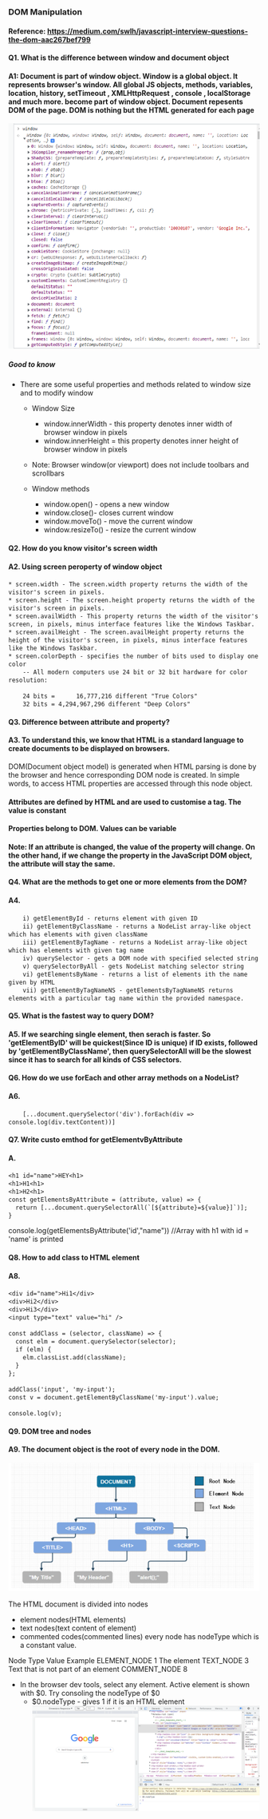 ### DOM Manipulation

#### Reference: https://medium.com/swlh/javascript-interview-questions-the-dom-aac267bef799

#### Q1. What is the difference between window and document object
#### A1: Document is part of window object. Window is a global object. It represents browser's window. All global JS objects, methods, variables, location, history, setTimeout , XMLHttpRequest , console , localStorage and much more. become part of window object. Document repesents DOM of the page. DOM is nothing but the HTML generated for each page
![image](image.png)

##### Good to know

* There are some useful properties and methods related to window size and to modify window
    * Window Size
        * window.innerWidth - this property denotes inner width of browser window in pixels
        * window.innerHeight = this property denotes inner height of browser window in pixels
    * Note: Browser window(or viewport) does not include toolbars and scrollbars

    * Window methods
        * window.open() - opens a new window
        * window.close()- closes current window
        * window.moveTo() - move the current window
        * window.resizeTo() - resize the current window

#### Q2. How do you know visitor's screen width
#### A2. Using screen peroperty of window object
    * screen.width - The screen.width property returns the width of the visitor's screen in pixels.
    * screen.height - The screen.height property returns the width of the visitor's screen in pixels.
    * screen.availWidth - This property returns the width of the visitor's screen, in pixels, minus interface features like the Windows Taskbar.
    * screen.availHeight - The screen.availHeight property returns the height of the visitor's screen, in pixels, minus interface features like the Windows Taskbar.
    * screen.colorDepth - specifies the number of bits used to display one color
        -- All modern computers use 24 bit or 32 bit hardware for color resolution:

        24 bits =      16,777,216 different "True Colors"
        32 bits = 4,294,967,296 different "Deep Colors"

#### Q3. Difference between attribute and property?
#### A3. To understand this, we know that HTML is a standard language to create documents to be displayed on browsers.
DOM(Document object model) is generated when HTML parsing is done by the browser and hence corresponding DOM node is created.
In simple words, to access HTML properties are accessed through this node object.

#### Attributes are defined by HTML and are used to customise a tag. The value is constant
#### Properties belong to DOM. Values can be variable
#### Note: If an attribute is changed, the value of the property will change. On the other hand, if we change the property in the JavaScript DOM object, the attribute will stay the same.

#### Q4. What are the methods to get one or more elements from the DOM?
#### A4.
        i) getElementById - returns element with given ID
        ii) getElementByClassName - returns a NodeList array-like object which has elements with given className
        iii) getElementByTagName - returns a NodeList array-like object which has elements with given tag name
        iv) querySelector - gets a DOM node with specified selected string
        v) querySelectorByAll - gets NodeList matching selector string
        vi) getElementsByName - returns a list of elements ith the name given by HTML 
        vii) getElementByTagNameNS - getElementsByTagNameNS returns elements with a particular tag name within the provided namespace.

#### Q5. What is the fastest way to query DOM?
#### A5. If we searching single element, then serach is faster. So 'getElementByID' will be quickest(Since ID is unique) if ID exists, followed by 'getElementByClassName', then querySelectorAll will be the slowest since it has to search for all kinds of CSS selectors.

#### Q6. How do we use forEach and other array methods on a NodeList?
#### A6. 
    
        [...document.querySelector('div').forEach(div => console.log(div.textContent))]

#### Q7. Write custo emthod for getElementvByAttribute
#### A. 
```
<h1 id="name">HEY<h1>
<h1>H1<h1>
<h1>H2<h1>
const getElementsByAttribute = (attribute, value) => {
  return [...document.querySelectorAll(`[${attribute}=${value}]`)];
}
```

console.log(getElementsByAttribute('id',"name"))
//Array with h1 with id = 'name' is printed

#### Q8. How to add class to HTML element
#### A8.


```
<div id="name">Hi1</div>
<div>Hi2</div>
<div>Hi3</div>
<input type="text" value="hi" />
    
const addClass = (selector, className) => {
  const elm = document.querySelector(selector);
  if (elm) {
    elm.classList.add(className);
  }
};

addClass('input', 'my-input');
const v = document.getElementByClassName('my-input').value;

console.log(v);
```

#### Q9. DOM tree and nodes
#### A9. The document object is the root of every node in the DOM. 
![image](image_2.png)

The HTML document is divided into nodes
* element nodes(HTML elements)
* text nodes(text content of element)
* commented codes(commented lines)
every node has nodeType which is a constant value.

Node Type	Value	Example
ELEMENT_NODE	1	The <body> element
TEXT_NODE	3	Text that is not part of an element
COMMENT_NODE	8	<!-- an HTML comment -->

* In the browser dev tools, select any element. Active element is shown with $0. Try consoling the nodeType of $0
    * $0.nodeType - gives 1 if it is an HTML element
  ![image](image_3.png)
